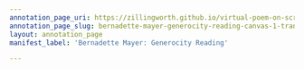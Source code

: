 ```yaml
---
annotation_page_uri: https://zillingworth.github.io/virtual-poem-on-screen/annotations/bernadette-mayer-generocity-reading-canvas-1-transcription-and-sound.json
annotation_page_slug: bernadette-mayer-generocity-reading-canvas-1-transcription-and-sound
layout: annotation_page
manifest_label: 'Bernadette Mayer: Generocity Reading'

---
```


